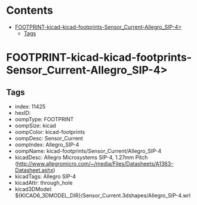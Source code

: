 



Contents
========

* [FOOTPRINT-kicad-kicad-footprints-Sensor_Current-Allegro_SIP-4>](#footprint-kicad-kicad-footprints-sensor_current-allegro_sip-4)
	* [Tags](#tags)

# FOOTPRINT-kicad-kicad-footprints-Sensor_Current-Allegro_SIP-4>

## Tags

- index: 11425
- hexID: 
- oompType: FOOTPRINT
- oompSize: kicad
- oompColor: kicad-footprints
- oompDesc: Sensor_Current
- oompIndex: Allegro_SIP-4
- oompName: kicad-footprints/Sensor_Current/Allegro_SIP-4
- kicadDesc: Allegro Microsystems SIP-4, 1.27mm Pitch (http://www.allegromicro.com/~/media/Files/Datasheets/A1363-Datasheet.ashx)
- kicadTags: Allegro SIP-4
- kicadAttr: through_hole
- kicad3DModel: ${KICAD6_3DMODEL_DIR}/Sensor_Current.3dshapes/Allegro_SIP-4.wrl
